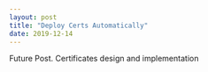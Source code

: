 ```yaml
---
layout: post
title: "Deploy Certs Automatically"
date: 2019-12-14
---
```



Future Post.
Certificates design and implementation